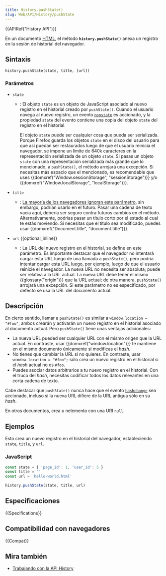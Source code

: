 ```yaml
---
title: History.pushState()
slug: Web/API/History/pushState
---
```


{{APIRef("History API")}}

En un documento [HTML](/es/docs/Web/HTML), el método **`history.pushState()`** anexa un registro en la sesión de historial del navegador.

## Sintaxis

```
history.pushState(state, title, [url])
```

### Parámetros

- `state`

  - : El objeto `state` es un objeto de JavaScript asociado al nuevo registro en el historial creado por `pushState()`. Cuando el usuario navega al nuevo registro, un evento [`popstate`](/es/docs/Web/Reference/Events/popstate) es accionado, y la propiedad `state` del evento contiene una copia del objeto `state` del registro en el historial.

    El objeto `state` puede ser cualquier cosa que pueda ser serializada. Porque Firefox guarda los objetos `state` en el disco del usuario para que así puedan ser restaurados luego de que el usuario reinicia el navegador, se impone un límite de 640k caracteres en la representación serializada de un objeto `state`. Si pasas un objeto `state` con una representación serializada más grande que lo mencionado, a `pushState()`, el método arrojará una excepción. Si necesitas más espacio que el mencionado, es recomendable que uses {{domxref("Window.sessionStorage", "sessionStorage")}} y/o {{domxref("Window.localStorage", "localStorage")}}.

- `title`
  - : [La mayoría de los navegadores ignoran este parámetro](https://github.com/whatwg/html/issues/2174), sin embargo, podrían usarlo en el futuro. Pasar una cadena de texto vacía aquí, debería ser seguro contra futuros cambios en el método. Alternativamente, podrías pasar un título corto por el estado al cual te estás moviendo. Si necesitas que el título sea modificado, puedes usar {{domxref("Document.title", "document.title")}}.
- `url` {{optional_inline}}
  - : La URL del nuevo registro en el historial, se define en este parámetro. Es importante destacar que el navegador no intentará cargar esta URL luego de una llamada a `pushState()`, pero podría intentar cargar esta URL luego, por ejemplo, luego de que el usuario reinicie el navegador. La nueva URL no necesita ser absoluta; puede ser relativa a la URL actual. La nueva URL debe tener el mismo {{glossary("origin")}} que la URL actual; de otra manera, `pushState()` arrojará una excepción. Si este parámetro no es especificado, por defecto se usa la URL del documento actual.

## Descripción

En cierto sentido, llamar a `pushState()` es similar a `window.location = "#foo"`, ambos crearán y activarán un nuevo registro en el historial asociado al documento actual. Pero `pushState()` tiene unas ventajas adicionales:

- La nueva URL pueded ser cualquier URL con el mismo origen que la URL actual. En contraste, usar {{domxref("window.location")}} te mantiene en el mismo documento únicamente si modificas el _hash_.
- No tienes que cambiar la URL si no quieres. En contraste, usar `window.location = "#foo";` sólo crea un nuevo registro en el historial si el _hash_ actual no es `#foo`.
- Puedes asociar datos arbitrarios a tu nuevo registro en el historial. Con el truco del _hash_, necesitas codificar todos los datos relevantes en una corta cadena de texto.

Cabe destacar que `pushState()` nunca hace que el evento [`hashchange`](/es/docs/Web/Reference/Events/hashchange) sea accionado, incluso si la nueva URL difiere de la URL antigua sólo en su _hash_.

En otros documentos, crea u nelemento con una URI `null`.

## Ejemplos

Esto crea un nuevo registro en el historial del navegador, estableciendo `state`, `title`, y `url`.

### JavaScript

```js
const state = { 'page_id': 1, 'user_id': 5 }
const title = ''
const url = 'hello-world.html'

history.pushState(state, title, url)
```

## Especificaciones

{{Specifications}}

## Compatibilidad con navegadores

{{Compat}}

## Mira también

- [Trabajando con la API History](/es/docs/Web/API/History_API/Working_with_the_History_API)
